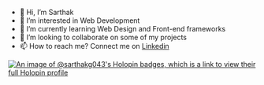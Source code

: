 - 👋 Hi, I’m Sarthak
- 👀 I’m interested in Web Development
- 🌱 I’m currently learning Web Design and Front-end frameworks
- 💞️ I’m looking to collaborate on some of my projects
- 📫 How to reach me? Connect me on <a href="https://www.linkedin.com/in/sarthak-gupta-webdev/">Linkedin

<!---
sarthakg043/sarthakg043 is a ✨ special ✨ repository because its `README.md` (this file) appears on your GitHub profile.
You can click the Preview link to take a look at your changes.
--->
[![An image of @sarthakg043's Holopin badges, which is a link to view their full Holopin profile](https://holopin.me/sarthakg043)](https://holopin.io/@sarthakg043)
